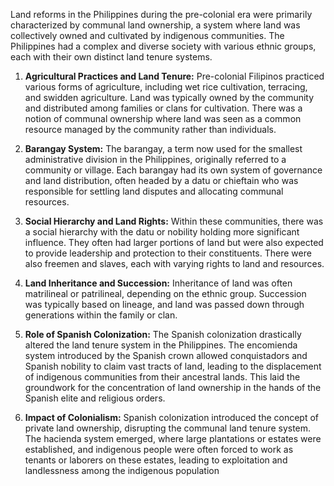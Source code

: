 Land reforms in the Philippines during the pre-colonial era were primarily characterized by communal land ownership, a system where land was collectively owned and cultivated by indigenous communities. The Philippines had a complex and diverse society with various ethnic groups, each with their own distinct land tenure systems.

1. **Agricultural Practices and Land Tenure:** Pre-colonial Filipinos practiced various forms of agriculture, including wet rice cultivation, terracing, and swidden agriculture. Land was typically owned by the community and distributed among families or clans for cultivation. There was a notion of communal ownership where land was seen as a common resource managed by the community rather than individuals.

2. **Barangay System:** The barangay, a term now used for the smallest administrative division in the Philippines, originally referred to a community or village. Each barangay had its own system of governance and land distribution, often headed by a datu or chieftain who was responsible for settling land disputes and allocating communal resources.

3. **Social Hierarchy and Land Rights:** Within these communities, there was a social hierarchy with the datu or nobility holding more significant influence. They often had larger portions of land but were also expected to provide leadership and protection to their constituents. There were also freemen and slaves, each with varying rights to land and resources.

4. **Land Inheritance and Succession:** Inheritance of land was often matrilineal or patrilineal, depending on the ethnic group. Succession was typically based on lineage, and land was passed down through generations within the family or clan.

5. **Role of Spanish Colonization:** The Spanish colonization drastically altered the land tenure system in the Philippines. The encomienda system introduced by the Spanish crown allowed conquistadors and Spanish nobility to claim vast tracts of land, leading to the displacement of indigenous communities from their ancestral lands. This laid the groundwork for the concentration of land ownership in the hands of the Spanish elite and religious orders.

6. **Impact of Colonialism:** Spanish colonization introduced the concept of private land ownership, disrupting the communal land tenure system. The hacienda system emerged, where large plantations or estates were established, and indigenous people were often forced to work as tenants or laborers on these estates, leading to exploitation and landlessness among the indigenous population
